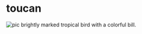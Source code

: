 # toucan
![pic](https://upload.wikimedia.org/wikipedia/commons/thumb/1/1e/Ramphastos_toco_Whipsnade_Zoo.jpg/1920px-Ramphastos_toco_Whipsnade_Zoo.jpg)
brightly marked tropical bird with a colorful bill.
